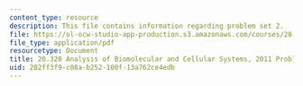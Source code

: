 ```yaml
---
content_type: resource
description: This file contains information regarding problem set 2.
file: https://ol-ocw-studio-app-production.s3.amazonaws.com/courses/20-320-analysis-of-biomolecular-and-cellular-systems-fall-2012/202ff3f9c08ab252100f13a762ce4edb_MIT20_320F12_2011_PS2.pdf
file_type: application/pdf
resourcetype: Document
title: 20.320 Analysis of Biomolecular and Cellular Systems, 2011 Problem Set 2
uid: 202ff3f9-c08a-b252-100f-13a762ce4edb
---
```

